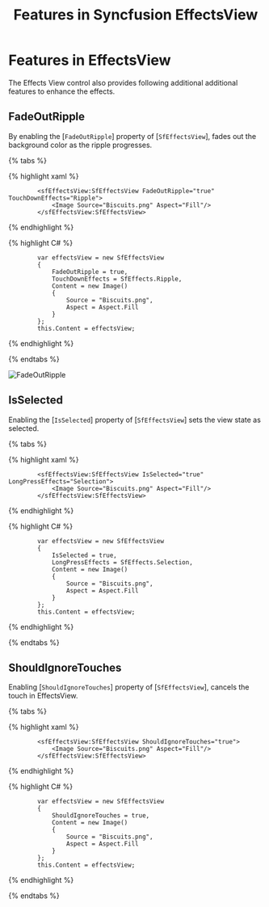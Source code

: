 ﻿---
layout: post
title: Features in Syncfusion EffectsView
description: How to use the additional features in effectsview
platform: xamarin
control: SfEffectsView
documentation: ug
---

# Features in EffectsView

The Effects View control also provides following additional additional features to enhance the effects.

## FadeOutRipple

By enabling the [`FadeOutRipple`] property of [`SfEffectsView`], fades out the background color as the ripple progresses.

{% tabs %} 

{% highlight xaml %} 

            <sfEffectsView:SfEffectsView FadeOutRipple="true" TouchDownEffects="Ripple">
                <Image Source="Biscuits.png" Aspect="Fill"/>
            </sfEffectsView:SfEffectsView>

{% endhighlight %}

{% highlight C# %} 

            var effectsView = new SfEffectsView
            {
                FadeOutRipple = true,
                TouchDownEffects = SfEffects.Ripple,
                Content = new Image()
                {
                    Source = "Biscuits.png",
                    Aspect = Aspect.Fill
                }
            };
            this.Content = effectsView;
            
{% endhighlight %}

{% endtabs %}

![FadeOutRipple](Customization_images/FadeOutRipple.gif)

## IsSelected

Enabling the [`IsSelected`] property of [`SfEffectsView`] sets the view state as selected.

{% tabs %} 

{% highlight xaml %} 

            <sfEffectsView:SfEffectsView IsSelected="true" LongPressEffects="Selection">
                <Image Source="Biscuits.png" Aspect="Fill"/>
            </sfEffectsView:SfEffectsView>

{% endhighlight %}

{% highlight C# %} 

            var effectsView = new SfEffectsView
            {
                IsSelected = true,
                LongPressEffects = SfEffects.Selection,
                Content = new Image()
                {
                    Source = "Biscuits.png",
                    Aspect = Aspect.Fill
                }
            };
            this.Content = effectsView;

{% endhighlight %}

{% endtabs %}

## ShouldIgnoreTouches

Enabling [`ShouldIgnoreTouches`] property of [`SfEffectsView`], cancels the touch in EffectsView.

{% tabs %} 

{% highlight xaml %} 

            <sfEffectsView:SfEffectsView ShouldIgnoreTouches="true">
                <Image Source="Biscuits.png" Aspect="Fill"/>
            </sfEffectsView:SfEffectsView>

{% endhighlight %}

{% highlight C# %} 

            var effectsView = new SfEffectsView
            {
                ShouldIgnoreTouches = true,
                Content = new Image()
                {
                    Source = "Biscuits.png",
                    Aspect = Aspect.Fill
                }
            };
            this.Content = effectsView;

{% endhighlight %}

{% endtabs %}
